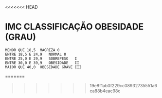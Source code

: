 <<<<<<< HEAD
# IMC	CLASSIFICAÇÃO	OBESIDADE (GRAU)
    MENOR QUE 18,5	MAGREZA 0
    ENTRE 18,5 E 24,9	NORMAL 0
    ENTRE 25,0 E 29,9	SOBREPESO	I
    ENTRE 30,0 E 39,9	OBESIDADE	II
    MAIOR QUE 40,0	OBESIDADE GRAVE	III
=======

>>>>>>> 19e8f1ab0f229cc08932735551a6ca88b4eac98c
